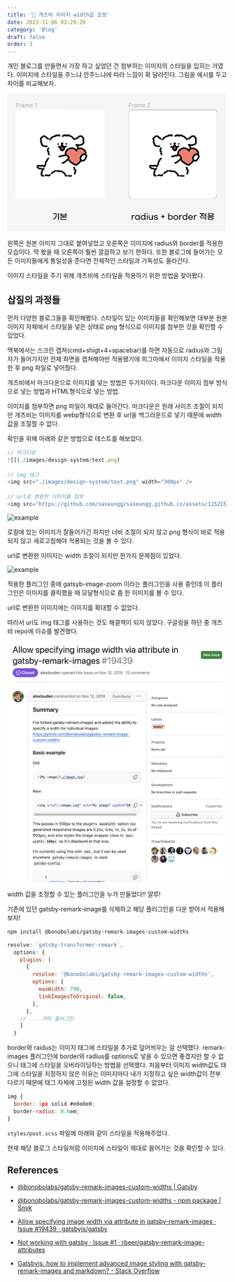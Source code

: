 ```yaml
---
title: '📐 개츠비 이미지 width값 조정'
date: 2023-11-06 03:29:20
category: 'Blog'
draft: false
order: 3
---
```


개인 블로그를 만들면서 가장 하고 싶었던 건 첨부하는 이미지의 스타일을 입히는 거였다. 이미지에 스타일을 주느냐 안주느냐에 따라 느낌이 확 달라진다.
그림을 예시를 두고 차이를 비교해보자.

<p>
  <img alt="이미지 예시" src="./images/image-style/border-example.jpeg" width="500px"/>
</p>

왼쪽은 원본 이미지 그대로 붙여넣었고 오른쪽은 이미지에 radius와 border를 적용한 모습이다. 딱 봤을 때 오른쪽이 훨씬 깔끔하고 보기 편하다. 또한 블로그에 들어가는 모든 이미지들에게 통일성을 준다면 전체적인 스타일과 가독성도 올라간다.

이미지 스타일을 주기 위해 개츠비에 스타일을 적용하기 위한 방법을 찾아봤다.

## 삽질의 과정들

먼저 다양한 블로그들을 확인해봤다. 스타일이 있는 이미지들을 확인해보면 대부분 원본 이미지 자체에서 스타일을 넣은 상태로 png 형식으로 이미지를 첨부한 것을 확인할 수 있었다.

맥북에서는 스크린 캡쳐(cmd+shigt+4+spacebar)를 하면 자동으로 radius와 그림자가 들어가지만 전체 화면을 캡쳐해야만 적용됐기에 피그마에서 이미지 스타일을 적용한 후 png 파일로 넣어줬다.

개츠비에서 마크다운으로 이미지를 넣는 방법은 두가지이다. 마크다운 이미지 첨부 방식으로 넣는 방법과 HTML형식으로 넣는 방법.

이미지를 첨부하면 png 파일이 제대로 들어간다. 마크다운은 원래 사이즈 조절이 되지만 개츠비는 이미지를 webp형식으로 변환 후 url을 백그라운드로 넣기 때문에 width 값을 조절할 수 없다.

확인을 위해 아래와 같은 방법으로 테스트를 해보았다.

```js
// 마크다운
![](./images/design-system/text.png)

// img 태그
<img src="./images/design-system/text.png" width="300px" />

// url로 변환한 이미지를 첨부
<img src="https://github.com/saseungg/saseungg.github.io/assets/115215178/54b6ad74-82e7-4050-b197-33e42e79f100" width="300px" />
```

<p>
  <img alt="example" src="./images/image-style/image-size example.gif">
</p>

로컬에 있는 이미지가 잘들어가긴 하지만 너비 조절이 되지 않고 png 형식이 바로 적용되지 않고 새로고침해야 적용되는 것을 볼 수 있다.

url로 변환한 이미지는 width 조절이 되지만 한가지 문제점이 있었다.

<p>
  <img alt="example" src="./images/image-style/image-zoom.gif">
</p>

적용한 플러그인 중에 gatsyb-image-zoom 이라는 플러그인을 사용 중인데 이 플러그인은 이미지를 클릭했을 때 모달형식으로 줌 한 이미지를 볼 수 있다.

url로 변환한 이미지에는 이미지를 확대할 수 없었다.

따라서 url도 img 태그를 사용하는 것도 해결책이 되지 않았다. 구글링을 하던 중 개츠비 repo에 이슈를 발견했다.

<p>
  <img alt="이슈" src="./images/image-style/issue.jpeg">
</p>

width 값을 조정할 수 있는 플러그인을 누가 만들었다!! 얄루!

기존에 있던 gatsby-remark-image를 삭제하고 해당 플러그인을 다운 받아서 적용해보자!

```shell
npm install @bonobolabs/gatsby-remark-images-custom-widths
```

```js
resolve: `gatsby-transformer-remark`,
  options: {
    plugins: [
      {
        resolve: '@bonobolabs/gatsby-remark-images-custom-widths',
        options: {
          maxWidth: 700,
          linkImagesToOriginal: false,
        },
      },
    // ... 기타 플러그인
    ]
  }
```

border와 raidus는 이미지 태그에 스타일을 추가로 덮어씌우는 걸 선택했다. remark-images 플러그인에 border와 radius를 options로 넣을 수 있으면 좋겠지만 할 수 없으니 태그에 스타일을 오버라이딩하는 방법을 선택했다. 처음부터 이미지 width값도 태그에 스타일을 지정하지 않은 이유는 이미지마다 내가 지정하고 싶은 width값이 전부 다르기 때문에 태그 자체에 고정된 width 값을 설정할 수 없었다.

```js
img {
  border: 1px solid #e0e0e0;
  border-radius: 0.6em;
}
```
`styles/post.scss` 파일에 아래와 같이 스타일을 적용해주었다.

현재 해당 블로그 스타일처럼 이미지에 스타일이 제대로 들어가는 것을 확인할 수 있다.

## References
- [@bonobolabs/gatsby-remark-images-custom-widths | Gatsby](https://www.gatsbyjs.com/plugins/@bonobolabs/gatsby-remark-images-custom-widths/)

- [@bonobolabs/gatsby-remark-images-custom-widths - npm package | Snyk](https://snyk.io/advisor/npm-package/@bonobolabs/gatsby-remark-images-custom-widths?utm_medium=referral&utm_source=skypack&utm_campaign=snyk-widget)

- [Allow specifying image width via attribute in gatsby-remark-images · Issue #19439 · gatsbyjs/gatsby](https://github.com/gatsbyjs/gatsby/issues/19439)

- [Not working with gatsby · Issue #1 · rbeer/gatsby-remark-image-attributes](https://github.com/rbeer/gatsby-remark-image-attributes/issues/1)

- [Gatsbyjs: how to implement advanced image styling with gatsby-remark-images and markdown? - Stack Overflow](https://stackoverflow.com/questions/49857731/gatsbyjs-how-to-implement-advanced-image-styling-with-gatsby-remark-images-and
)



